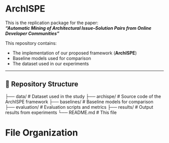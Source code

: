# ArchISPE

This is the replication package for the paper:  
**_“Automatic Mining of Architectural Issue–Solution Pairs from Online Developer Communities”_**

This repository contains:
- The implementation of our proposed framework (**ArchISPE**)
- Baseline models used for comparison
- The dataset used in our experiments

---

## 📁 Repository Structure

├── data/ # Dataset used in the study
├── archispe/ # Source code of the ArchISPE framework
├── baselines/ # Baseline models for comparison
├── evaluation/ # Evaluation scripts and metrics
├── results/ # Output results from experiments
└── README.md # This file




# File Organization
